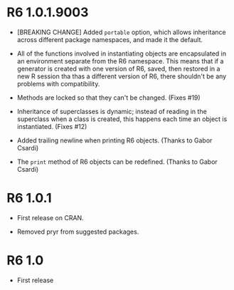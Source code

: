 # R6 1.0.1.9003

* [BREAKING CHANGE] Added `portable` option, which allows inheritance across
  different package namespaces, and made it the default.

* All of the functions involved in instantiating objects are encapsulated in
  an environment separate from the R6 namespace. This means that if a
  generator is created with one version of R6, saved, then restored in a new R
  session tha thas a different version of R6, there shouldn't be any problems
  with compatibility.

* Methods are locked so that they can't be changed. (Fixes #19)

* Inheritance of superclasses is dynamic; instead of reading in the superclass
  when a class is created, this happens each time an object is instantiated.
  (Fixes #12)

* Added trailing newline when printing R6 objects. (Thanks to Gabor Csardi)

* The `print` method of R6 objects can be redefined. (Thanks to Gabor Csardi)

# R6 1.0.1

* First release on CRAN.

* Removed pryr from suggested packages.

# R6 1.0

* First release
